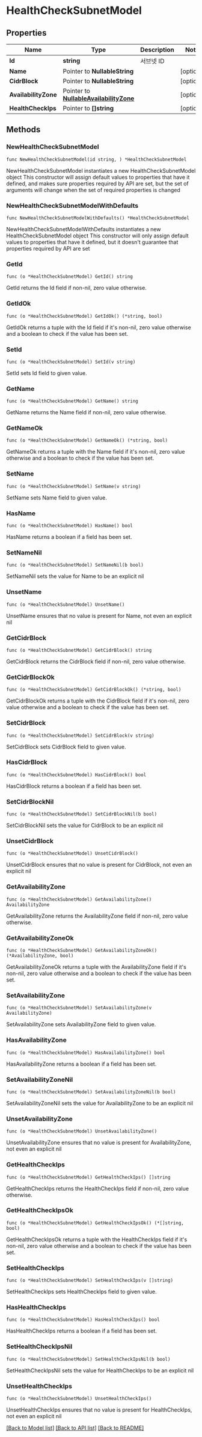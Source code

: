 # HealthCheckSubnetModel

## Properties

Name | Type | Description | Notes
------------ | ------------- | ------------- | -------------
**Id** | **string** | 서브넷 ID | 
**Name** | Pointer to **NullableString** |  | [optional] 
**CidrBlock** | Pointer to **NullableString** |  | [optional] 
**AvailabilityZone** | Pointer to [**NullableAvailabilityZone**](AvailabilityZone.md) |  | [optional] 
**HealthCheckIps** | Pointer to **[]string** |  | [optional] 

## Methods

### NewHealthCheckSubnetModel

`func NewHealthCheckSubnetModel(id string, ) *HealthCheckSubnetModel`

NewHealthCheckSubnetModel instantiates a new HealthCheckSubnetModel object
This constructor will assign default values to properties that have it defined,
and makes sure properties required by API are set, but the set of arguments
will change when the set of required properties is changed

### NewHealthCheckSubnetModelWithDefaults

`func NewHealthCheckSubnetModelWithDefaults() *HealthCheckSubnetModel`

NewHealthCheckSubnetModelWithDefaults instantiates a new HealthCheckSubnetModel object
This constructor will only assign default values to properties that have it defined,
but it doesn't guarantee that properties required by API are set

### GetId

`func (o *HealthCheckSubnetModel) GetId() string`

GetId returns the Id field if non-nil, zero value otherwise.

### GetIdOk

`func (o *HealthCheckSubnetModel) GetIdOk() (*string, bool)`

GetIdOk returns a tuple with the Id field if it's non-nil, zero value otherwise
and a boolean to check if the value has been set.

### SetId

`func (o *HealthCheckSubnetModel) SetId(v string)`

SetId sets Id field to given value.


### GetName

`func (o *HealthCheckSubnetModel) GetName() string`

GetName returns the Name field if non-nil, zero value otherwise.

### GetNameOk

`func (o *HealthCheckSubnetModel) GetNameOk() (*string, bool)`

GetNameOk returns a tuple with the Name field if it's non-nil, zero value otherwise
and a boolean to check if the value has been set.

### SetName

`func (o *HealthCheckSubnetModel) SetName(v string)`

SetName sets Name field to given value.

### HasName

`func (o *HealthCheckSubnetModel) HasName() bool`

HasName returns a boolean if a field has been set.

### SetNameNil

`func (o *HealthCheckSubnetModel) SetNameNil(b bool)`

 SetNameNil sets the value for Name to be an explicit nil

### UnsetName
`func (o *HealthCheckSubnetModel) UnsetName()`

UnsetName ensures that no value is present for Name, not even an explicit nil
### GetCidrBlock

`func (o *HealthCheckSubnetModel) GetCidrBlock() string`

GetCidrBlock returns the CidrBlock field if non-nil, zero value otherwise.

### GetCidrBlockOk

`func (o *HealthCheckSubnetModel) GetCidrBlockOk() (*string, bool)`

GetCidrBlockOk returns a tuple with the CidrBlock field if it's non-nil, zero value otherwise
and a boolean to check if the value has been set.

### SetCidrBlock

`func (o *HealthCheckSubnetModel) SetCidrBlock(v string)`

SetCidrBlock sets CidrBlock field to given value.

### HasCidrBlock

`func (o *HealthCheckSubnetModel) HasCidrBlock() bool`

HasCidrBlock returns a boolean if a field has been set.

### SetCidrBlockNil

`func (o *HealthCheckSubnetModel) SetCidrBlockNil(b bool)`

 SetCidrBlockNil sets the value for CidrBlock to be an explicit nil

### UnsetCidrBlock
`func (o *HealthCheckSubnetModel) UnsetCidrBlock()`

UnsetCidrBlock ensures that no value is present for CidrBlock, not even an explicit nil
### GetAvailabilityZone

`func (o *HealthCheckSubnetModel) GetAvailabilityZone() AvailabilityZone`

GetAvailabilityZone returns the AvailabilityZone field if non-nil, zero value otherwise.

### GetAvailabilityZoneOk

`func (o *HealthCheckSubnetModel) GetAvailabilityZoneOk() (*AvailabilityZone, bool)`

GetAvailabilityZoneOk returns a tuple with the AvailabilityZone field if it's non-nil, zero value otherwise
and a boolean to check if the value has been set.

### SetAvailabilityZone

`func (o *HealthCheckSubnetModel) SetAvailabilityZone(v AvailabilityZone)`

SetAvailabilityZone sets AvailabilityZone field to given value.

### HasAvailabilityZone

`func (o *HealthCheckSubnetModel) HasAvailabilityZone() bool`

HasAvailabilityZone returns a boolean if a field has been set.

### SetAvailabilityZoneNil

`func (o *HealthCheckSubnetModel) SetAvailabilityZoneNil(b bool)`

 SetAvailabilityZoneNil sets the value for AvailabilityZone to be an explicit nil

### UnsetAvailabilityZone
`func (o *HealthCheckSubnetModel) UnsetAvailabilityZone()`

UnsetAvailabilityZone ensures that no value is present for AvailabilityZone, not even an explicit nil
### GetHealthCheckIps

`func (o *HealthCheckSubnetModel) GetHealthCheckIps() []string`

GetHealthCheckIps returns the HealthCheckIps field if non-nil, zero value otherwise.

### GetHealthCheckIpsOk

`func (o *HealthCheckSubnetModel) GetHealthCheckIpsOk() (*[]string, bool)`

GetHealthCheckIpsOk returns a tuple with the HealthCheckIps field if it's non-nil, zero value otherwise
and a boolean to check if the value has been set.

### SetHealthCheckIps

`func (o *HealthCheckSubnetModel) SetHealthCheckIps(v []string)`

SetHealthCheckIps sets HealthCheckIps field to given value.

### HasHealthCheckIps

`func (o *HealthCheckSubnetModel) HasHealthCheckIps() bool`

HasHealthCheckIps returns a boolean if a field has been set.

### SetHealthCheckIpsNil

`func (o *HealthCheckSubnetModel) SetHealthCheckIpsNil(b bool)`

 SetHealthCheckIpsNil sets the value for HealthCheckIps to be an explicit nil

### UnsetHealthCheckIps
`func (o *HealthCheckSubnetModel) UnsetHealthCheckIps()`

UnsetHealthCheckIps ensures that no value is present for HealthCheckIps, not even an explicit nil

[[Back to Model list]](../README.md#documentation-for-models) [[Back to API list]](../README.md#documentation-for-api-endpoints) [[Back to README]](../README.md)


